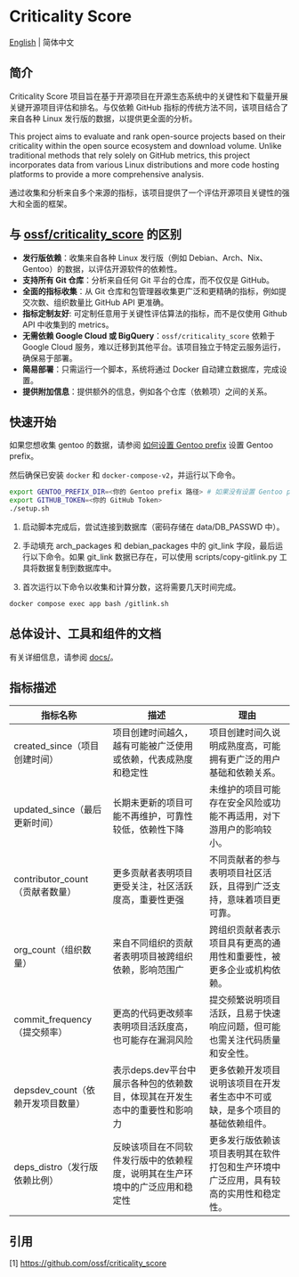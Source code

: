 # Criticality Score

[English](./README.md) | 简体中文

## 简介

Criticality Score 项目旨在基于开源项目在开源生态系统中的关键性和下载量开展关键开源项目评估和排名。与仅依赖 GitHub 指标的传统方法不同，该项目结合了来自各种 Linux 发行版的数据，以提供更全面的分析。

This project aims to evaluate and rank open-source projects based on their criticality within the open source ecosystem and download volume. Unlike traditional methods that rely solely on GitHub metrics, this project incorporates data from various Linux distributions and more code hosting platforms to provide a more comprehensive analysis.

通过收集和分析来自多个来源的指标，该项目提供了一个评估开源项目关键性的强大和全面的框架。

## 与 [ossf/criticality_score](https://github.com/ossf/criticality_score) 的区别

- **发行版依赖**：收集来自各种 Linux 发行版（例如 Debian、Arch、Nix、Gentoo）的数据，以评估开源软件的依赖性。
- **支持所有 Git 仓库**：分析来自任何 Git 平台的仓库，而不仅仅是 GitHub。
- **全面的指标收集**：从 Git 仓库和包管理器收集更广泛和更精确的指标，例如提交次数、组织数量比 GitHub API 更准确。
- **指标定制友好**: 可定制任意用于关键性评估算法的指标，而不是仅使用 Github API 中收集到的 metrics。
- **无需依赖 Google Cloud 或 BigQuery**：`ossf/criticality_score` 依赖于 Google Cloud 服务，难以迁移到其他平台。该项目独立于特定云服务运行，确保易于部署。
- **简易部署**：只需运行一个脚本，系统将通过 Docker 自动建立数据库，完成设置。
- **提供附加信息**：提供额外的信息，例如各个仓库（依赖项）之间的关系。

## 快速开始

如果您想收集 gentoo 的数据，请参阅 [如何设置 Gentoo prefix](./docs/setup/gentoo.zh_CN.md) 设置 Gentoo prefix。

然后确保已安装 `docker` 和 `docker-compose-v2`，并运行以下命令。

```sh
export GENTOO_PREFIX_DIR=<你的 Gentoo prefix 路径> # 如果没有设置 Gentoo prefix，请忽略
export GITHUB_TOKEN=<你的 GitHub Token>
./setup.sh
```

1. 启动脚本完成后，尝试连接到数据库（密码存储在 data/DB_PASSWD 中）。

2. 手动填充 arch_packages 和 debian_packages 中的 git_link 字段，最后运行以下命令。如果 git_link 数据已存在，可以使用 scripts/copy-gitlink.py 工具将数据复制到数据库中。

3. 首次运行以下命令以收集和计算分数，这将需要几天时间完成。

```sh
docker compose exec app bash /gitlink.sh
```

## 总体设计、工具和组件的文档

有关详细信息，请参阅 [docs/](./docs/)。

## 指标描述

| **指标名称**              | **描述**                                                                                 | **理由**                                                                                  |
|---------------------------|-----------------------------------------------------------------------------------------|------------------------------------------------------------------------------------------|
| created_since（项目创建时间） | 项目创建时间越久，越有可能被广泛使用或依赖，代表成熟度和稳定性                                    | 项目创建时间久说明成熟度高，可能拥有更广泛的用户基础和依赖关系。                                        |
| updated_since（最后更新时间） | 长期未更新的项目可能不再维护，可靠性较低，依赖性下降                                               | 未维护的项目可能存在安全风险或功能不再适用，对下游用户的影响较小。                                      |
| contributor_count（贡献者数量） | 更多贡献者表明项目更受关注，社区活跃度高，重要性更强                                              | 不同贡献者的参与表明项目社区活跃，且得到广泛支持，意味着项目更可靠。                                    |
| org_count（组织数量）       | 来自不同组织的贡献者表明项目被跨组织依赖，影响范围广                                                 | 跨组织贡献者表示项目具有更高的通用性和重要性，被更多企业或机构依赖。                                    |
| commit_frequency（提交频率） | 更高的代码更改频率表明项目活跃度高，也可能存在漏洞风险                                               | 提交频繁说明项目活跃，且易于快速响应问题，但可能也需关注代码质量和安全性。                                |
| depsdev_count（依赖开发项目数量） | 表示deps.dev平台中展示各种包的依赖数目，体现其在开发生态中的重要性和影响力                                   | 更多依赖开发项目说明该项目在开发者生态中不可或缺，是多个项目的基础依赖组件。                                |
| deps_distro（发行版依赖比例）   | 反映该项目在不同软件发行版中的依赖程度，说明其在生产环境中的广泛应用和稳定性                              | 更多发行版依赖该项目表明其在软件打包和生产环境中广泛应用，具有较高的实用性和稳定性。                         |


## 引用

[1] <https://github.com/ossf/criticality_score>
